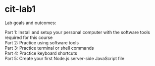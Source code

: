 # cit-lab1</br>

Lab goals and outcomes:</br>

Part 1: Install and setup your personal computer with the software tools required for this course</br>
Part 2: Practice using software tools</br>
Part 3: Practice terminal or shell commands</br>
Part 4: Practice keyboard shortcuts</br>
Part 5: Create your first Node.js server-side JavaScript file

